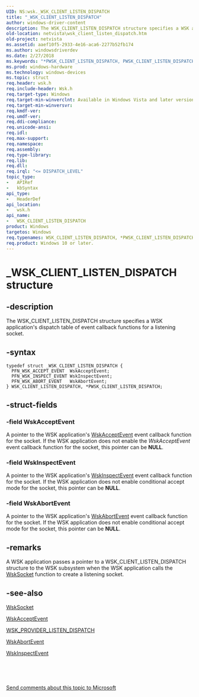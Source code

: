 ```yaml
---
UID: NS:wsk._WSK_CLIENT_LISTEN_DISPATCH
title: "_WSK_CLIENT_LISTEN_DISPATCH"
author: windows-driver-content
description: The WSK_CLIENT_LISTEN_DISPATCH structure specifies a WSK application's dispatch table of event callback functions for a listening socket.
old-location: netvista\wsk_client_listen_dispatch.htm
old-project: netvista
ms.assetid: aaef10f5-2933-4e16-aca6-2277b52fb174
ms.author: windowsdriverdev
ms.date: 2/27/2018
ms.keywords: "*PWSK_CLIENT_LISTEN_DISPATCH, PWSK_CLIENT_LISTEN_DISPATCH, PWSK_CLIENT_LISTEN_DISPATCH structure pointer [Network Drivers Starting with Windows Vista], WSK_CLIENT_LISTEN_DISPATCH, WSK_CLIENT_LISTEN_DISPATCH structure [Network Drivers Starting with Windows Vista], _WSK_CLIENT_LISTEN_DISPATCH, netvista.wsk_client_listen_dispatch, wsk/PWSK_CLIENT_LISTEN_DISPATCH, wsk/WSK_CLIENT_LISTEN_DISPATCH, wskref_38021620-217a-4a26-b461-f59f87c9579d.xml"
ms.prod: windows-hardware
ms.technology: windows-devices
ms.topic: struct
req.header: wsk.h
req.include-header: Wsk.h
req.target-type: Windows
req.target-min-winverclnt: Available in Windows Vista and later versions of the Windows operating   systems.
req.target-min-winversvr: 
req.kmdf-ver: 
req.umdf-ver: 
req.ddi-compliance: 
req.unicode-ansi: 
req.idl: 
req.max-support: 
req.namespace: 
req.assembly: 
req.type-library: 
req.lib: 
req.dll: 
req.irql: "<= DISPATCH_LEVEL"
topic_type:
-	APIRef
-	kbSyntax
api_type:
-	HeaderDef
api_location:
-	wsk.h
api_name:
-	WSK_CLIENT_LISTEN_DISPATCH
product: Windows
targetos: Windows
req.typenames: WSK_CLIENT_LISTEN_DISPATCH, *PWSK_CLIENT_LISTEN_DISPATCH
req.product: Windows 10 or later.
---
```


# _WSK_CLIENT_LISTEN_DISPATCH structure


## -description


The WSK_CLIENT_LISTEN_DISPATCH structure specifies a WSK application's dispatch table of event
  callback functions for a listening socket.


## -syntax


````
typedef struct _WSK_CLIENT_LISTEN_DISPATCH {
  PFN_WSK_ACCEPT_EVENT  WskAcceptEvent;
  PFN_WSK_INSPECT_EVENT WskInspectEvent;
  PFN_WSK_ABORT_EVENT   WskAbortEvent;
} WSK_CLIENT_LISTEN_DISPATCH, *PWSK_CLIENT_LISTEN_DISPATCH;
````


## -struct-fields




### -field WskAcceptEvent

A pointer to the WSK application's 
     <a href="..\wsk\nc-wsk-pfn_wsk_accept_event.md">WskAcceptEvent</a> event callback function for
     the socket. If the WSK application does not enable the 
     <i>WskAcceptEvent</i> event callback function for the socket, this pointer can be <b>NULL</b>.


### -field WskInspectEvent

A pointer to the WSK application's 
     <a href="..\wsk\nc-wsk-pfn_wsk_inspect_event.md">WskInspectEvent</a> event callback function
     for the socket. If the WSK application does not enable conditional accept mode for the socket, this
     pointer can be <b>NULL</b>.


### -field WskAbortEvent

A pointer to the WSK application's 
     <a href="..\wsk\nc-wsk-pfn_wsk_abort_event.md">WskAbortEvent</a> event callback function for
     the socket. If the WSK application does not enable conditional accept mode for the socket, this pointer
     can be <b>NULL</b>.


## -remarks



A WSK application passes a pointer to a WSK_CLIENT_LISTEN_DISPATCH structure to the WSK subsystem when
    the WSK application calls the 
    <a href="..\wsk\nc-wsk-pfn_wsk_socket.md">WskSocket</a> function to create a listening
    socket.




## -see-also

<a href="..\wsk\nc-wsk-pfn_wsk_socket.md">WskSocket</a>



<a href="..\wsk\nc-wsk-pfn_wsk_accept_event.md">WskAcceptEvent</a>



<a href="..\wsk\ns-wsk-_wsk_provider_listen_dispatch.md">WSK_PROVIDER_LISTEN_DISPATCH</a>



<a href="..\wsk\nc-wsk-pfn_wsk_abort_event.md">WskAbortEvent</a>



<a href="..\wsk\nc-wsk-pfn_wsk_inspect_event.md">WskInspectEvent</a>



 

 

<a href="mailto:wsddocfb@microsoft.com?subject=Documentation%20feedback [netvista\netvista]:%20WSK_CLIENT_LISTEN_DISPATCH structure%20 RELEASE:%20(2/27/2018)&amp;body=%0A%0APRIVACY STATEMENT%0A%0AWe use your feedback to improve the documentation. We don't use your email address for any other purpose, and we'll remove your email address from our system after the issue that you're reporting is fixed. While we're working to fix this issue, we might send you an email message to ask for more info. Later, we might also send you an email message to let you know that we've addressed your feedback.%0A%0AFor more info about Microsoft's privacy policy, see http://privacy.microsoft.com/en-us/default.aspx." title="Send comments about this topic to Microsoft">Send comments about this topic to Microsoft</a>

